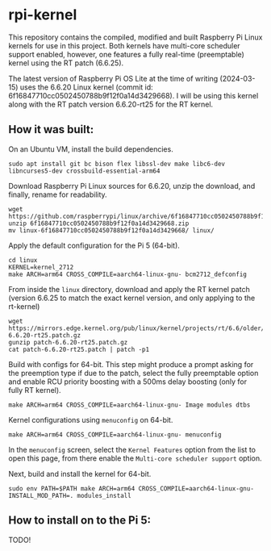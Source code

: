 # rpi-kernel
This repository contains the compiled, modified and built Raspberry Pi Linux kernels for use in this project. Both kernels have multi-core scheduler support enabled, however, one features a fully real-time (preemptable) kernel using the RT patch (6.6.25).

The latest version of Raspberry Pi OS Lite at the time of writing (2024-03-15) uses the 6.6.20 Linux kernel (commit id: 6f16847710cc0502450788b9f12f0a14d3429668). I will be using this kernel along with the RT patch version 6.6.20-rt25 for the RT kernel.

## How it was built:
On an Ubuntu VM, install the build dependencies.

```
sudo apt install git bc bison flex libssl-dev make libc6-dev libncurses5-dev crossbuild-essential-arm64
```

Download Raspberry Pi Linux sources for 6.6.20, unzip the download, and finally, rename for readability.

```
wget https://github.com/raspberrypi/linux/archive/6f16847710cc0502450788b9f12f0a14d3429668.zip
unzip 6f16847710cc0502450788b9f12f0a14d3429668.zip
mv linux-6f16847710cc0502450788b9f12f0a14d3429668/ linux/
```

Apply the default configuration for the Pi 5 (64-bit).

```
cd linux
KERNEL=kernel_2712
make ARCH=arm64 CROSS_COMPILE=aarch64-linux-gnu- bcm2712_defconfig
```

From inside the `linux` directory, download and apply the RT kernel patch (version 6.6.25 to match the exact kernel version, and only applying to the rt-kernel)

```
wget https://mirrors.edge.kernel.org/pub/linux/kernel/projects/rt/6.6/older/patch-6.6.20-rt25.patch.gz
gunzip patch-6.6.20-rt25.patch.gz
cat patch-6.6.20-rt25.patch | patch -p1 
```

Build with configs for 64-bit. This step might produce a prompt asking for the preemption type if due to the patch, select the fully preemptable option and enable RCU priority boosting with a 500ms delay boosting (only for fully RT kernel).

```
make ARCH=arm64 CROSS_COMPILE=aarch64-linux-gnu- Image modules dtbs
```

Kernel configurations using `menuconfig` on 64-bit.

```
make ARCH=arm64 CROSS_COMPILE=aarch64-linux-gnu- menuconfig
```

In the `menuconfig` screen, select the `Kernel Features` option from the list to open this page, from there enable the `Multi-core scheduler support` option.

Next, build and install the kernel for 64-bit.

```
sudo env PATH=$PATH make ARCH=arm64 CROSS_COMPILE=aarch64-linux-gnu- INSTALL_MOD_PATH=. modules_install
```

## How to install on to the Pi 5:
TODO!
